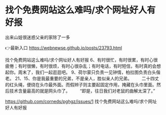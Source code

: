 # 找个免费网站这么难吗/求个网址好人有好报
出来山娃很迷惑父亲的家除了一多

👉最新入口 https://webnewse.github.io/posts/23793.html

找个免费网站这么难吗/求个网址好人有好报	6、有时很忙，有时很累，有时心很疲倦；有时很懒，有时很烦，有时心很杂乱；有时电话，有时短信，有时真的会想起你。周末了，我们一起逛逛吧。
	9、荷尔蒙只负责一见钟情，柏拉图负责白头偕老。
	21、15、你是我最重要的兄弟，不是亲人，胜似亲人的兄弟。
　　二十四丈的红头绳，便绕在头巾最外面。而假辫子则主要起固定作用，掩藏在头巾里面。然后技术含量最高的就是网头巾了。
　　“即是，往日我们对老鼠的曲解太深了。”

https://github.com/corneds/pghgz/issues/1
找个免费网站这么难吗/求个网址好人有好报
